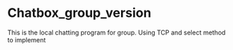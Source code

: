 # Chatbox_group_version
This is the local chatting program for group. Using TCP and select method to implement
